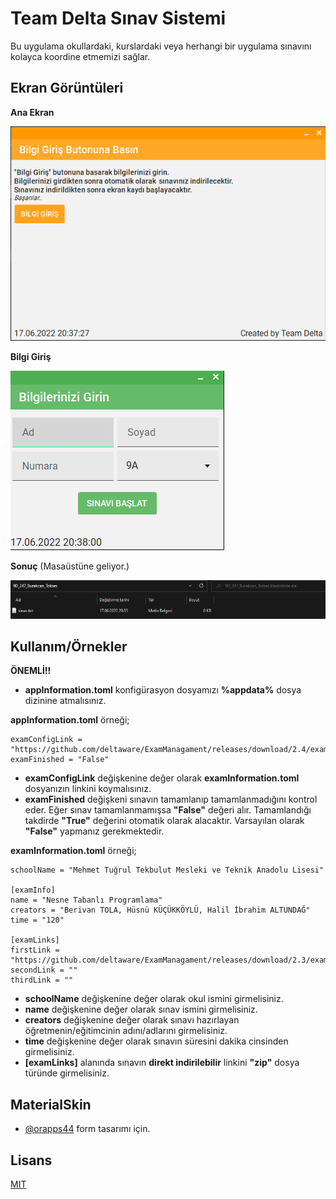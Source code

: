 
# Team Delta Sınav Sistemi

Bu uygulama okullardaki, kurslardaki veya herhangi bir uygulama sınavını kolayca koordine etmemizi sağlar.

## Ekran Görüntüleri

**Ana Ekran**

![Ana Ekran](https://raw.githubusercontent.com/deltaware/ExamManagament/main/screenshots/Ekran%20görüntüsü%202022-06-17%20203736.png)

**Bilgi Giriş**

![Bilgi Giriş](https://raw.githubusercontent.com/deltaware/ExamManagament/main/screenshots/Ekran%20görüntüsü%202022-06-17%20203810.png)

**Sonuç** (Masaüstüne geliyor.)

![Sonuç](https://raw.githubusercontent.com/deltaware/ExamManagament/main/screenshots/Ekran%20görüntüsü%202022-06-17%20203912.png)

  
## Kullanım/Örnekler

**ÖNEMLİ!!**
- **appInformation.toml** konfigürasyon dosyamızı **%appdata%** dosya dizinine atmalısınız.

**appInformation.toml** örneği; 
```
examConfigLink = "https://github.com/deltaware/ExamManagament/releases/download/2.4/examInformation.toml"
examFinished = "False"
```
- **examConfigLink** değişkenine değer olarak **examInformation.toml** dosyanızın linkini koymalısınız.
- **examFinished** değişkeni sınavın tamamlanıp tamamlanmadığını kontrol eder. Eğer sınav tamamlanmamışsa **"False"** değeri alır. Tamamlandığı takdirde **"True"** değerini otomatik olarak alacaktır. Varsayılan olarak **"False"** yapmanız gerekmektedir.


**examInformation.toml** örneği;
```
schoolName = "Mehmet Tuğrul Tekbulut Mesleki ve Teknik Anadolu Lisesi"

[examInfo]
name = "Nesne Tabanlı Programlama"
creators = "Berivan TOLA, Hüsnü KÜÇÜKKÖYLÜ, Halil İbrahim ALTUNDAĞ"
time = "120"

[examLinks]
firstLink = "https://github.com/deltaware/ExamManagament/releases/download/2.3/exam.zip"
secondLink = ""
thirdLink = ""
```
- **schoolName** değişkenine değer olarak okul ismini girmelisiniz.
- **name** değişkenine değer olarak sınav ismini girmelisiniz.
- **creators** değişkenine değer olarak sınavı hazırlayan öğretmenin/eğitimcinin adını/adlarını girmelisiniz.
- **time** değişkenine değer olarak sınavın süresini dakika cinsinden girmelisiniz.
- **[examLinks]** alanında sınavın **direkt indirilebilir** linkini **"zip"** dosya türünde girmelisiniz.
## MaterialSkin

- [@orapps44](https://github.com/orapps44/MaterialSkin) form tasarımı için.

  
## Lisans

[MIT](https://choosealicense.com/licenses/mit/)

  
